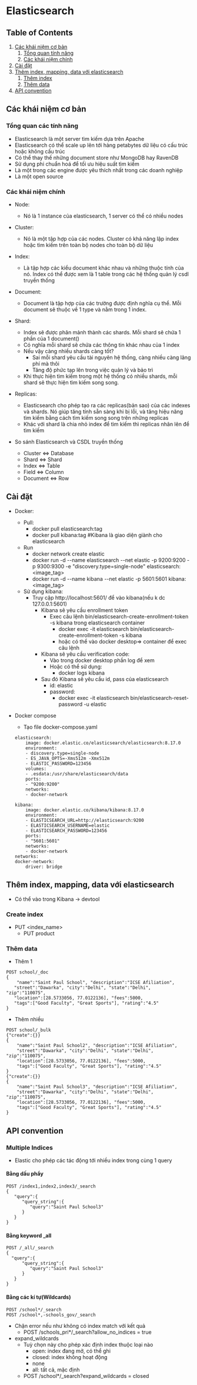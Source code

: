 # Elasticsearch

## Table of Contents

1. [Các khái niệm cơ bản](#các-khái-niệm-cơ-bản)
    1. [Tổng quan tính năng](#tổng-quan-các-tính-năng)
    2. [Các khái niệm chính](#các-khái-niệm-chính)
2. [Cài đặt](#cài-đặt)
3. [Thêm index, mapping, data với elasticsearch](#thêm-index-mapping-data-với-elasticsearch)
    1. [Thêm index](#create-index)
    2. [Thêm data](#thêm-data)
4. [API convention](#api-convention)


## Các khái niệm cơ bản

### Tổng quan các tính năng
- Elasticsearch là một server tìm kiếm dựa trên Apache
- Elasticsearch có thể scale up lên tới hàng petabytes dữ liệu có cấu trúc hoặc không cấu trúc
- Có thể thay thế những document store như MongoDB hay RavenDB
- Sử dụng phi chuẩn hoá để tối ưu hiệu suất tìm kiếm
- Là một trong các engine được yêu thích nhất trong các doanh nghiệp 
- Là một open source 

### Các khái niệm chính
- Node:
    - Nó là 1 instance của elasticsearch, 1 server có thể có nhiều nodes
- Cluster:
    - Nó là một tập hợp của các nodes. Cluster có khả năng lập index hoặc tìm kiếm trên toàn bộ nodes cho toàn bộ dữ liệu
- Index:
    - Là tập hợp các kiểu document khác nhau và những thuộc tính của nó. Index có thể được xem là 1 table trong các hệ thống quản lý csdl truyền thống
- Document:
    - Document là tập hợp của các trường được định nghĩa cụ thể. Mỗi document sẽ thuộc về 1 type và nằm trong 1 index.
- Shard:
    - Index sẽ được phân mảnh thành các shards. Mỗi shard sẽ chứa 1 phần của 1 document()
    - Có nghĩa mỗi shard sẽ chứa các thông tin khác nhau của 1 index
    - Nếu vậy càng nhiều shards càng tốt?
        - Sai mỗi shard yêu cầu tài nguyên hệ thống, càng nhiều càng lãng phí mà thôi
        - Tăng độ phức tạp lên trong việc quản lý và bảo trì
    - Khi thực hiện tìm kiếm trong một hệ thống có nhiều shards, mỗi shard sẽ thực hiện tìm kiếm song song.
- Replicas:
    - Elasticsearch cho phép tạo ra các replicas(bản sao) của các indexes và shards. Nó giúp tăng tính sẵn sàng khi bị lỗi, và tăng hiệu năng tìm kiếm bằng cách tìm kiếm song song trên những replicas
    - Khác với shard là chia nhỏ index để tìm kiếm thì replicas nhân lên để tìm kiếm

- So sánh Elasticsearch và CSDL truyền thống
    + Cluster <=> Database
    + Shard <=> Shard
    + Index <=> Table
    + Field <=> Column
    + Document <=> Row

## Cài đặt
- Docker:
    - Pull:
        - docker pull elasticsearch:tag
        - docker pull kibana:tag        #Kibana là giao diện giành cho elasticsearch 
    - Run
        - docker network create elastic
        - docker run -d --name elasticsearch --net elastic -p 9200:9200 -p 9300:9300 -e "discovery.type=single-node" elasticsearch:<image_tag>
        - docker run -d --name kibana --net elastic -p 5601:5601 kibana:<image_tag>
    - Sử dụng kibana:
        - Truy cập http://localhost:5601/ để vào kibana(nếu k dc 127.0.0.1:5601)
            - Kibana sẽ yêu cầu enrollment token
                - Exec câu lệnh bin/elasticsearch-create-enrollment-token -s kibana trong elasticsearch container
                    - docker exec -it elasticsearch bin/elasticsearch-create-enrollment-token -s kibana
                    - hoặc có thể vào docker desktop=> container để exec câu lệnh
            - Kibana sẽ yêu cầu verification code:
                - Vào trong docker desktop phần log để xem
                - Hoặc có thể sử dụng: 
                    - docker logs kibana
            - Sau đó Kibana sẽ yêu cầu id, pass của elasticsearch
                - id: elastic
                - password:
                    - docker exec -it elasticsearch bin/elasticsearch-reset-password -u elastic

- Docker compose
    - Tạo file docker-compose.yaml
    ```
    elasticsearch:
        image: docker.elastic.co/elasticsearch/elasticsearch:8.17.0
        environment:
        - discovery.type=single-node
        - ES_JAVA_OPTS=-Xms512m -Xmx512m
        - ELASTIC_PASSWORD=123456
        volumes:
        - .esdata:/usr/share/elasticsearch/data
        ports:
        - "9200:9200"
        networks:
        - docker-network

    kibana:
        image: docker.elastic.co/kibana/kibana:8.17.0
        environment:
        - ELASTICSEARCH_URL=http://elasticsearch:9200
        - ELASTICSEARCH_USERNAME=elastic
        - ELASTICSEARCH_PASSWORD=123456
        ports:
        - "5601:5601"
        networks:
        - docker-network
    networks:
    docker-network:
        driver: bridge

    ```
    
## Thêm index, mapping, data với elasticsearch
- Có thể vào trong Kibana -> devtool

### Create index
- PUT <index_name>
    - PUT product

### Thêm data
- Thêm 1
```
POST school/_doc
{
    "name":"Saint Paul School", "description":"ICSE Afiliation",
   "street":"Dawarka", "city":"Delhi", "state":"Delhi", "zip":"110075",
   "location":[28.5733056, 77.0122136], "fees":5000,
   "tags":["Good Faculty", "Great Sports"], "rating":"4.5"
}
```
- Thêm nhiều
```
POST school/_bulk
{"create":{}}
{
    "name":"Saint Paul School2", "description":"ICSE Afiliation",
    "street":"Dawarka", "city":"Delhi", "state":"Delhi", "zip":"110075",
    "location":[28.5733056, 77.0122136], "fees":5000,
    "tags":["Good Faculty", "Great Sports"], "rating":"4.5"
}
{"create":{}}
{
    "name":"Saint Paul School3", "description":"ICSE Afiliation",
    "street":"Dawarka", "city":"Delhi", "state":"Delhi", "zip":"110075",
    "location":[28.5733056, 77.0122136], "fees":5000,
    "tags":["Good Faculty", "Great Sports"], "rating":"4.5"
}
```

## API convention

### Multiple Indices
- Elastic cho phép các tác động tới nhiều index trong cùng 1 query

#### Bằng dấu phẩy
```
POST /index1,index2,index3/_search
{
   "query":{
      "query_string":{
         "query":"Saint Paul School3"
      }
   }
}
```

#### Bằng keyword _all
```
POST /_all/_search
{
  "query":{
      "query_string":{
         "query":"Saint Paul School3"
      }
   }  
}
```

#### Bằng các kí tự(Wildcards)
```
POST /school*/_search
POST /school*,-schools_gov/_search
```
- Chặn error nếu như không có index match với kết quả
    - POST /schools_pri*/_search?allow_no_indices = true
- expand_wildcards
    - Tuỳ chọn này cho phép xác định index thuộc loại nào
        - open: index đang mở, có thể ghi
        - closed: index không hoạt động
        - none
        - all: tất cả, mặc định
    - POST /school*/_search?expand_wildcards = closed
    